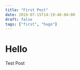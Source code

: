 ```yaml
---
title: "First Post"
date: 2019-07-15T14:19:46-04:00
draft: false
tags: ["first", "hugo"]
---
```


# Hello

Test Post